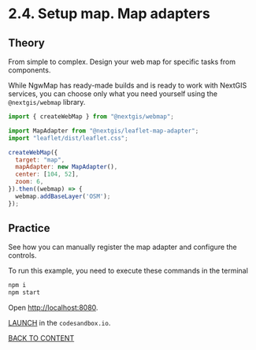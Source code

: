 # 2.4. Setup map. Map adapters

## Theory

From simple to complex. Design your web map for specific tasks from components.

While NgwMap has ready-made builds and is ready to work with NextGIS services, you can choose only what you need yourself using the `@nextgis/webmap` library.

```javascript
import { createWebMap } from "@nextgis/webmap";

import MapAdapter from "@nextgis/leaflet-map-adapter";
import "leaflet/dist/leaflet.css";

createWebMap({
  target: "map",
  mapAdapter: new MapAdapter(),
  center: [104, 52],
  zoom: 6,
}).then((webmap) => {
  webmap.addBaseLayer('OSM');
});
```

## Practice

See how you can manually register the map adapter and configure the controls.

To run this example, you need to execute these commands in the terminal

```bash
npm i
npm start
```

Open [http://localhost:8080](http://localhost:8080).

[LAUNCH](https://githubbox.com/nextgis/ngf-tutorial/tree/master/tutorials/2_4_setup_map_map_adapters) in the `codesandbox.io`.

[BACK TO CONTENT](../../README.md)
